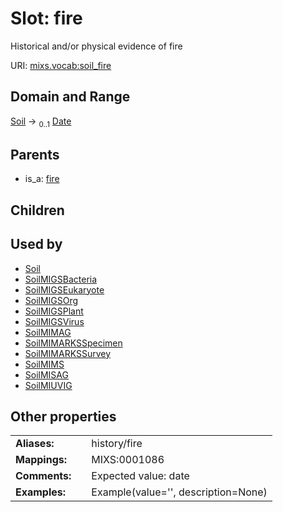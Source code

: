 
# Slot: fire


Historical and/or physical evidence of fire

URI: [mixs.vocab:soil_fire](https://w3id.org/mixs/vocab/soil_fire)


## Domain and Range

[Soil](Soil.md) &#8594;  <sub>0..1</sub> [Date](types/Date.md)

## Parents

 *  is_a: [fire](fire.md)

## Children


## Used by

 * [Soil](Soil.md)
 * [SoilMIGSBacteria](SoilMIGSBacteria.md)
 * [SoilMIGSEukaryote](SoilMIGSEukaryote.md)
 * [SoilMIGSOrg](SoilMIGSOrg.md)
 * [SoilMIGSPlant](SoilMIGSPlant.md)
 * [SoilMIGSVirus](SoilMIGSVirus.md)
 * [SoilMIMAG](SoilMIMAG.md)
 * [SoilMIMARKSSpecimen](SoilMIMARKSSpecimen.md)
 * [SoilMIMARKSSurvey](SoilMIMARKSSurvey.md)
 * [SoilMIMS](SoilMIMS.md)
 * [SoilMISAG](SoilMISAG.md)
 * [SoilMIUVIG](SoilMIUVIG.md)

## Other properties

|  |  |  |
| --- | --- | --- |
| **Aliases:** | | history/fire |
| **Mappings:** | | MIXS:0001086 |
| **Comments:** | | Expected value: date |
| **Examples:** | | Example(value='', description=None) |

